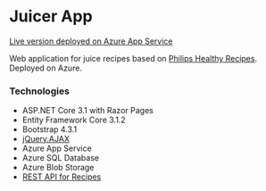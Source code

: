 Juicer App
=====
[Live version deployed on Azure App Service](https://juicer.azurewebsites.net/)

Web application for juice recipes based on [Philips Healthy Recipes](https://www.philips.co.uk/c-m-ho/food-preparation/healthy-drinks-recipe-app).  
Deployed on Azure.

### Technologies
* ASP.NET Core 3.1 with Razor Pages
* Entity Framework Core 3.1.2
* Bootstrap 4.3.1
* [jQuery.AJAX](https://github.com/Marcin-Stanczyk/Juicer/blob/master/wwwroot/js/editRecipe.js)
* Azure App Service
* Azure SQL Database
* Azure Blob Storage
* [REST API for Recipes](https://github.com/Marcin-Stanczyk/Juicer/blob/master/Juicer.API/RecipesController.cs)